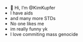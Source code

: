 - 👋 Hi, I’m @KimKupfer
- I have aids
- and many more STDs
- No one likes me
- im really funny yk
- I love commiting mass genocide

<!---
KimKupfer/KimKupfer is a ✨ special ✨ repository because its `README.md` (this file) appears on your GitHub profile.
You can click the Preview link to take a look at your changes.
--->
